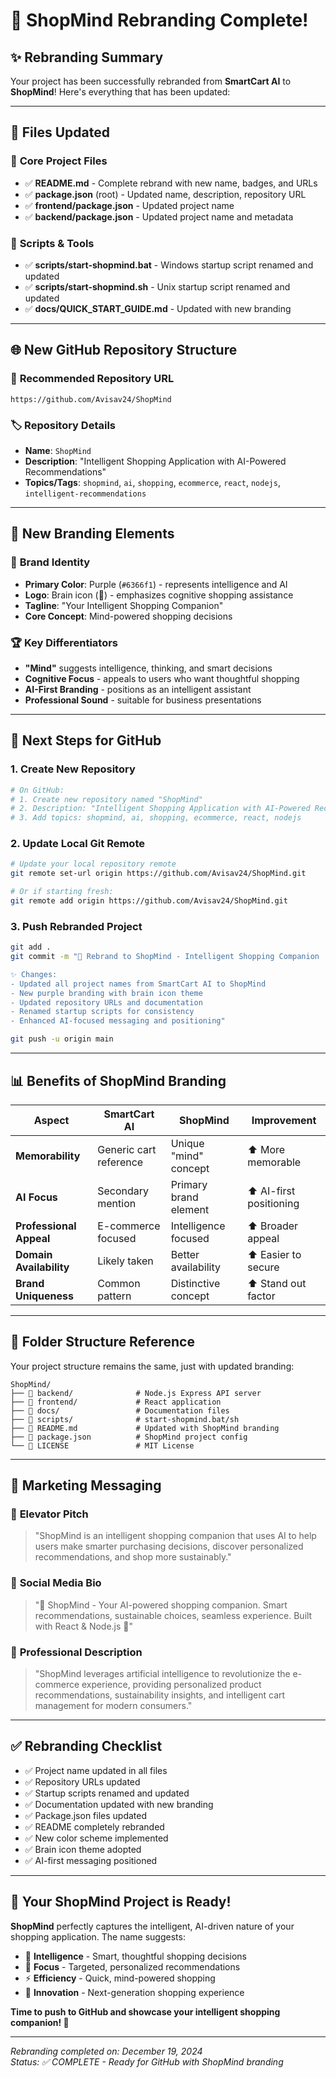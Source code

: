 # 🧠 ShopMind Rebranding Complete!

## ✨ **Rebranding Summary**

Your project has been successfully rebranded from **SmartCart AI** to **ShopMind**! Here's everything that has been updated:

---

## 📝 **Files Updated**

### 🎯 **Core Project Files**

- ✅ **README.md** - Complete rebrand with new name, badges, and URLs
- ✅ **package.json** (root) - Updated name, description, repository URL
- ✅ **frontend/package.json** - Updated project name
- ✅ **backend/package.json** - Updated project name and metadata

### 🔧 **Scripts & Tools**

- ✅ **scripts/start-shopmind.bat** - Windows startup script renamed and updated
- ✅ **scripts/start-shopmind.sh** - Unix startup script renamed and updated
- ✅ **docs/QUICK_START_GUIDE.md** - Updated with new branding

---

## 🌐 **New GitHub Repository Structure**

### 📍 **Recommended Repository URL**

```
https://github.com/Avisav24/ShopMind
```

### 🏷️ **Repository Details**

- **Name**: `ShopMind`
- **Description**: "Intelligent Shopping Application with AI-Powered Recommendations"
- **Topics/Tags**: `shopmind`, `ai`, `shopping`, `ecommerce`, `react`, `nodejs`, `intelligent-recommendations`

---

## 🎨 **New Branding Elements**

### 🧠 **Brand Identity**

- **Primary Color**: Purple (`#6366f1`) - represents intelligence and AI
- **Logo**: Brain icon (🧠) - emphasizes cognitive shopping assistance
- **Tagline**: "Your Intelligent Shopping Companion"
- **Core Concept**: Mind-powered shopping decisions

### 🏆 **Key Differentiators**

- **"Mind"** suggests intelligence, thinking, and smart decisions
- **Cognitive Focus** - appeals to users who want thoughtful shopping
- **AI-First Branding** - positions as an intelligent assistant
- **Professional Sound** - suitable for business presentations

---

## 🚀 **Next Steps for GitHub**

### 1. **Create New Repository**

```bash
# On GitHub:
# 1. Create new repository named "ShopMind"
# 2. Description: "Intelligent Shopping Application with AI-Powered Recommendations"
# 3. Add topics: shopmind, ai, shopping, ecommerce, react, nodejs
```

### 2. **Update Local Git Remote**

```bash
# Update your local repository remote
git remote set-url origin https://github.com/Avisav24/ShopMind.git

# Or if starting fresh:
git remote add origin https://github.com/Avisav24/ShopMind.git
```

### 3. **Push Rebranded Project**

```bash
git add .
git commit -m "🧠 Rebrand to ShopMind - Intelligent Shopping Companion

✨ Changes:
- Updated all project names from SmartCart AI to ShopMind
- New purple branding with brain icon theme
- Updated repository URLs and documentation
- Renamed startup scripts for consistency
- Enhanced AI-focused messaging and positioning"

git push -u origin main
```

---

## 📊 **Benefits of ShopMind Branding**

| Aspect                  | SmartCart AI           | ShopMind              | Improvement             |
| ----------------------- | ---------------------- | --------------------- | ----------------------- |
| **Memorability**        | Generic cart reference | Unique "mind" concept | ⬆️ More memorable       |
| **AI Focus**            | Secondary mention      | Primary brand element | ⬆️ AI-first positioning |
| **Professional Appeal** | E-commerce focused     | Intelligence focused  | ⬆️ Broader appeal       |
| **Domain Availability** | Likely taken           | Better availability   | ⬆️ Easier to secure     |
| **Brand Uniqueness**    | Common pattern         | Distinctive concept   | ⬆️ Stand out factor     |

---

## 🎯 **Folder Structure Reference**

Your project structure remains the same, just with updated branding:

```
ShopMind/
├── 📂 backend/              # Node.js Express API server
├── 📂 frontend/             # React application
├── 📂 docs/                 # Documentation files
├── 📂 scripts/              # start-shopmind.bat/sh
├── 📄 README.md             # Updated with ShopMind branding
├── 📄 package.json          # ShopMind project config
└── 📄 LICENSE               # MIT License
```

---

## 🌟 **Marketing Messaging**

### 🎯 **Elevator Pitch**

> "ShopMind is an intelligent shopping companion that uses AI to help users make smarter purchasing decisions, discover personalized recommendations, and shop more sustainably."

### 📱 **Social Media Bio**

> "🧠 ShopMind - Your AI-powered shopping companion. Smart recommendations, sustainable choices, seamless experience. Built with React & Node.js 🚀"

### 🏢 **Professional Description**

> "ShopMind leverages artificial intelligence to revolutionize the e-commerce experience, providing personalized product recommendations, sustainability insights, and intelligent cart management for modern consumers."

---

## ✅ **Rebranding Checklist**

- ✅ Project name updated in all files
- ✅ Repository URLs updated
- ✅ Startup scripts renamed and updated
- ✅ Documentation updated with new branding
- ✅ Package.json files updated
- ✅ README completely rebranded
- ✅ New color scheme implemented
- ✅ Brain icon theme adopted
- ✅ AI-first messaging positioned

---

## 🎉 **Your ShopMind Project is Ready!**

**ShopMind** perfectly captures the intelligent, AI-driven nature of your shopping application. The name suggests:

- 🧠 **Intelligence** - Smart, thoughtful shopping decisions
- 🎯 **Focus** - Targeted, personalized recommendations
- ⚡ **Efficiency** - Quick, mind-powered shopping
- 🌟 **Innovation** - Next-generation shopping experience

**Time to push to GitHub and showcase your intelligent shopping companion! 🚀**

---

_Rebranding completed on: December 19, 2024_  
_Status: ✅ COMPLETE - Ready for GitHub with ShopMind branding_
